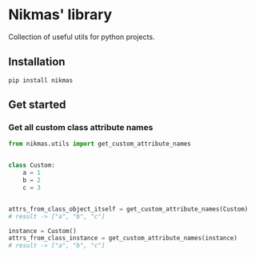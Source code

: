# Nikmas' library

Collection of useful utils for python projects.

## Installation

```
pip install nikmas
```

## Get started

### Get all custom class attribute names

```Python
from nikmas.utils import get_custom_attribute_names


class Custom:
    a = 1
    b = 2
    c = 3


attrs_from_class_object_itself = get_custom_attribute_names(Custom)
# result -> ["a", "b", "c"]

instance = Custom()
attrs_from_class_instance = get_custom_attribute_names(instance)
# result -> ["a", "b", "c"]
```
